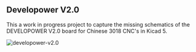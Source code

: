 ## Developower V2.0

This a work in progress project to capture the missing schematics of the DEVELOPOWER V2.0 board for Chinese 3018 CNC's in Kicad 5.

![developower-v2.0](https://https://github.com/leoheck/developower-v2.0/DEVELOPOWER-V2.0.jpg)